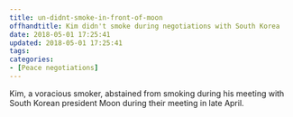 ```yaml
---
title: un-didnt-smoke-in-front-of-moon
offhandtitle: Kim didn't smoke during negotiations with South Korea
date: 2018-05-01 17:25:41
updated: 2018-05-01 17:25:41
tags:
categories:
- [Peace negotiations]
---
```


Kim, a voracious smoker, abstained from smoking during his meeting with South Korean president Moon during their meeting in late April.
